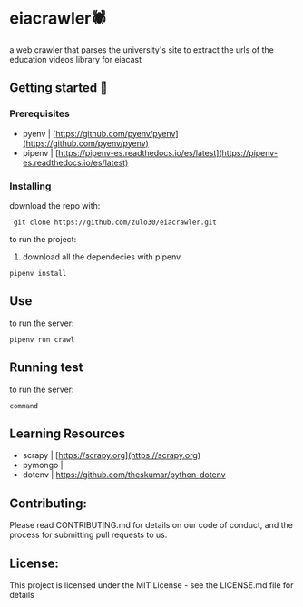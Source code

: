 # eiacrawler:spider:
a web crawler that parses the university's site to extract the urls of the education videos library for eiacast 

## Getting started :rocket:

### Prerequisites 
* pyenv | [https://github.com/pyenv/pyenv](https://github.com/pyenv/pyenv)
* pipenv | [https://pipenv-es.readthedocs.io/es/latest](https://pipenv-es.readthedocs.io/es/latest)

### Installing
download the repo with:
```
 git clone https://github.com/zulo30/eiacrawler.git
```
to run the project:

1. download all the dependecies with pipenv.
```
pipenv install
```

## Use
to run the server:
 ```
pipenv run crawl
 ```
##  Running test 
to run the server:
 ```
 command
```
## Learning Resources 
* scrapy | [https://scrapy.org](https://scrapy.org)
* pymongo | []()
* dotenv  | [https://github.com/theskumar/python-dotenv
](https://github.com/theskumar/python-dotenv
)


## Contributing:
Please read CONTRIBUTING.md for details on our code of conduct, and the process for submitting pull requests to us.
## License:
This project is licensed under the MIT License - see the LICENSE.md file for details

